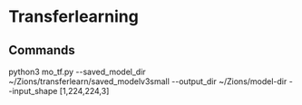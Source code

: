 # Transferlearning

## Commands
python3 mo_tf.py --saved_model_dir ~/Zions/transferlearn/saved_modelv3small --output_dir ~/Zions/model-dir --input_shape [1,224,224,3]

